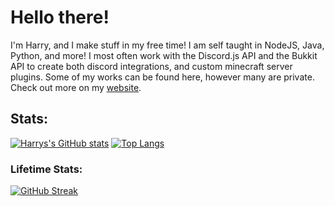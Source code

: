 # Hello there!
I'm Harry, and I make stuff in my free time! I am self taught in NodeJS, Java, Python, and more! I most often work with the Discord.js API and the Bukkit API to create both discord integrations, and custom minecraft server plugins. Some of my works can be found here, however many are private. Check out more on my [website](https://goldenn.dev/). 

## Stats:

[![Harrys's GitHub stats](https://github-readme-stats.vercel.app/api?username=cgolden15&hide=prs&count_private=true&show_icons=true&theme=github_dark)](https://github.com/anuraghazra/github-readme-stats)
[![Top Langs](https://github-readme-stats.vercel.app/api/top-langs/?username=cgolden15&langs_count=6&layout=compact&theme=github_dark&hide=css&exclude_repo=concrete-strength)](https://github.com/anuraghazra/github-readme-stats)

### Lifetime Stats:
[![GitHub Streak](https://github-readme-streak-stats.herokuapp.com/?user=cgolden15&theme=dark&background=0D1117&sideNums=58A6FF&currStreakNum=58A6FF&ring=1F6FEB&currStreakLabel=fefefe&sidelabel=fefefe&fire=58A6FF)](https://git.io/streak-stats)
